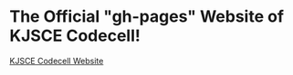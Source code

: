 # The Official "gh-pages" Website of KJSCE Codecell!
[KJSCE Codecell Website](https://kjsce-codecell.github.io)

